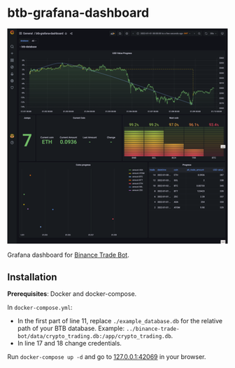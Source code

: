 # btb-grafana-dashboard

![btb-grafana-dashboard screenshot](screencapture.png)

Grafana dashboard for [Binance Trade Bot](https://github.com/MasaiasuOse/binance-trade-bot).

## Installation

**Prerequisites**: Docker and docker-compose.

In `docker-compose.yml`:
- In the first part of line 11, replace `./example_database.db` for the relative path of your BTB database. Example: `../binance-trade-bot/data/crypto_trading.db:/app/crypto_trading.db`.
- In line 17 and 18 change credentials.

Run `docker-compose up -d` and go to [127.0.0.1:42069](127.0.0.1:42069) in your browser.